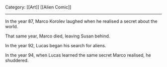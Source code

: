 Category: [[Art]] [[Alien Comic]]
___
In the year 87, Marco Korolev laughed when he realised a secret about the world. 

That same year, Marco died, leaving Susan behind.

In the year 92, Lucas began his search for aliens. 

In the year 94, when Lucas learned the same secret Marco realised, he shuddered. 

